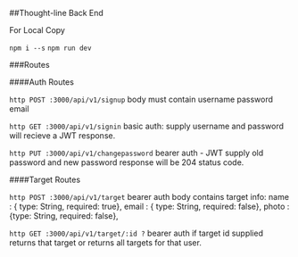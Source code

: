 ##Thought-line Back End

For Local Copy 

`npm i --s`
`npm run dev`

###Routes

####Auth Routes

`http POST :3000/api/v1/signup`
  body must contain username password email

`http GET :3000/api/v1/signin`
  basic auth: supply username and password
  will recieve a JWT response.

`http PUT :3000/api/v1/changepassword`
  bearer auth - JWT
  supply old password and new password
  response will be 204 status code.

####Target Routes

`http POST :3000/api/v1/target`
  bearer auth
  body contains target info:
      name : { type: String, required: true},
      email : { type: String, required: false},
      photo : {type: String, required: false},

`http GET :3000/api/v1/target/:id ?`
  bearer auth 
  if target id supplied returns that target or returns all targets for that user.


